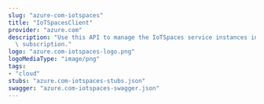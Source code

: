 ```yaml
---
slug: "azure-com-iotspaces"
title: "IoTSpacesClient"
provider: "azure.com"
description: "Use this API to manage the IoTSpaces service instances in your Azure\
  \ subscription."
logo: "azure.com-iotspaces-logo.png"
logoMediaType: "image/png"
tags:
- "cloud"
stubs: "azure.com-iotspaces-stubs.json"
swagger: "azure.com-iotspaces-swagger.json"
---
```

